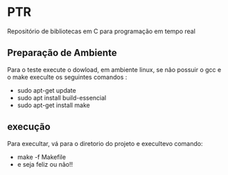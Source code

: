 # PTR
Repositório de bibliotecas em C para programação em tempo real
## Preparação de Ambiente
Para o teste execute o dowload, em ambiente linux, se não possuir o gcc e o make
execulte os seguintes comandos :
 - sudo apt-get update
 - sudo apt install build-essencial
 - sudo apt-get install make
## execução
Para execultar, vá para o diretorio do projeto e execultevo comando:
- make -f Makefile
- e seja feliz ou não!!
